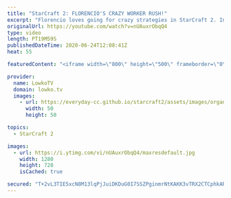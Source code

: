 ```yaml
---
title: "StarCraft 2: FLORENCIO'S CRAZY WORKER RUSH!"
excerpt: "Florencio loves going for crazy strategies in StarCraft 2. In this particular instance he's up against a Zerg player and decides to open up with a full on worker rush. Worker rushes in general are easily countered when you have a moment to think, but he has the element of surprise as he stacks them all"
originalUrl: https://youtube.com/watch?v=nUAuxrObqQ4
type: video
length: PT19M59S
publishedDateTime: 2020-06-24T12:08:41Z
heat: 55

featuredContent: "<iframe width=\"800\" height=\"500\" frameborder=\"0\" src=\"https://www.youtube.com/embed/nUAuxrObqQ4\" allow=\"accelerometer; autoplay; encrypted-media; gyroscope; picture-in-picture\" allowfullscreen></iframe>"

provider:
  name: LowkoTV
  domain: lowko.tv
  images:
    - url: https://everyday-cc.github.io/starcraft2/assets/images/organizations/lowko.tv-50x50.jpg
      width: 50
      height: 50

topics:
  - StarCraft 2

images:
  - url: https://i.ytimg.com/vi/nUAuxrObqQ4/maxresdefault.jpg
    width: 1280
    height: 720
    isCached: true

secured: "T+2vL3TIE5xcN8M13lqPjJuiDKDuG0I7SSZPginmrNtKAKK3vTRX2CTCphkARJQ3QNJNFdJGz+8VbzbpP/OOWHPPenBmwEdctfaZ/3js4bhu6fL6yHke8Vr1mbR3KxXOf9ZOg0z+n18CfH3nPKR71WAuGZ5nR+pw1ktFO6XHIVgNIMLEJ1rmcrSp1NrX6xoRLKOKQiJ4nlmEwl3QTwXvtTp0jnG9YJIx1oVPvFCHoh06Cb1Pyec9p0iQpx6HQ9JC7Ww0yVQOYJO7N0GoIXg/em5BwhOmLIEv83EAp4+UG4gmYPeD79PvLYb7pGh3nzY9/+8DFqCkrk4HkzeYuibju+TzxEPyqdiFx6ZiEgUI3YWDlyPBZGiAL64njolwnvQoHJlNbWLOP1EbVRg97hpnix3L0PbX/bU/ltXwFzwC5s/GdtD30TEx0HIQeJd0wOEp;rLcrBpeiMLvhrt0IQLuX4Q=="
---
```


